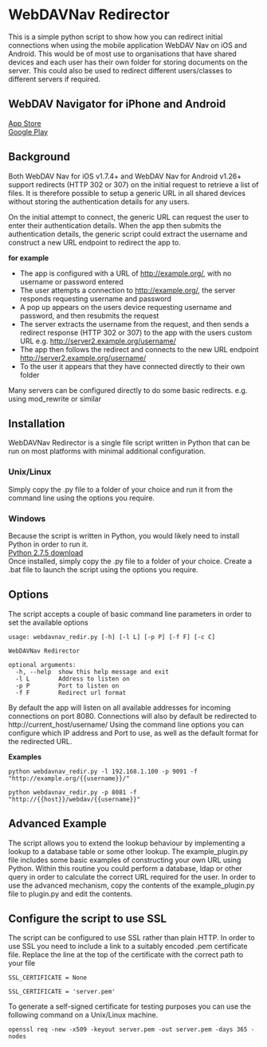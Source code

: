 WebDAVNav Redirector
=====================

This is a simple python script to show how you can redirect initial connections when using the mobile application WebDAV Nav on iOS and Android.
This would be of most use to organisations that have shared devices and each user has their own folder for storing documents on the server.
This could also be used to redirect different users/classes to different servers if required.

WebDAV Navigator for iPhone and Android
---------------------------------------
[App Store](https://itunes.apple.com/app/webdav-nav/id412341302?mt=8)  
[Google Play](https://play.google.com/store/apps/details?id=com.schimera.webdavnav)

Background
-----------
Both WebDAV Nav for iOS v1.7.4+ and WebDAV Nav for Android v1.26+ support redirects (HTTP 302 or 307) on the initial request to retrieve a list of files.
It is therefore possible to setup a generic URL in all shared devices without storing the authentication details for any users.

On the initial attempt to connect, the generic URL can request the user to enter their authentication details. 
When the app then submits the authentication details, the generic script could extract the username and construct a new URL endpoint to redirect the app to. 

**for example**  

  * The app is configured with a URL of http://example.org/, with no username or password entered
  * The user attempts a connection to http://example.org/, the server responds requesting username and password
  * A pop up appears on the users device requesting username and password, and then resubmits the request
  * The server extracts the username from the request, and then sends a redirect response (HTTP 302 or 307) to the app with the users custom URL e.g. http://server2.example.org/username/
  * The app then follows the redirect and connects to the new URL endpoint http://server2.example.org/username/
  * To the user it appears that they have connected directly to their own folder

Many servers can be configured directly to do some basic redirects. e.g. using mod_rewrite or similar
  
Installation
-------------
WebDAVNav Redirector is a single file script written in Python that can be run on most platforms with minimal additional configuration. 

### Unix/Linux
Simply copy the .py file to a folder of your choice and run it from the command line using the options you require.

### Windows
Because the script is written in Python, you would likely need to install Python in order to run it.   
[Python 2.7.5 download](http://www.python.org/getit/)  
Once installed, simply copy the .py file to a folder of your choice. Create a .bat file to launch the script using the options you require.

Options
-------------
The script accepts a couple of basic command line parameters in order to set the available options

    usage: webdavnav_redir.py [-h] [-l L] [-p P] [-f F] [-c C]

    WebDAVNav Redirector

    optional arguments:
      -h, --help  show this help message and exit
      -l L        Address to listen on
      -p P        Port to listen on
      -f F        Redirect url format     
  
By default the app will listen on all available addresses for incoming connections on port 8080.
Connections will also by default be redirected to http://current_host/username/
Using the command line options you can configure which IP address and Port to use, as well as the default format for the redirected URL. 

**Examples**

    python webdavnav_redir.py -l 192.168.1.100 -p 9091 -f "http://example.org/{{username}}/"  
    
    python webdavnav_redir.py -p 8081 -f "http://{{host}}/webdav/{{username}}"
    
Advanced Example
-----------------
The script allows you to extend the lookup behaviour by implementing a lookup to a database table or some other lookup.
The example_plugin.py file includes some basic examples of constructing your own URL using Python.
Within this routine you could perform a database, ldap or other query in order to calculate the correct URL required for the user.
In order to use the advanced mechanism, copy the contents of the example_plugin.py file to plugin.py and edit the contents.

Configure the script to use SSL
--------------------------------
The script can be configured to use SSL rather than plain HTTP. In order to use SSL you need to include a link to a suitably encoded .pem certificate file. 
Replace the line at the top of the certificate with the correct path to your file

    SSL_CERTIFICATE = None

    SSL_CERTIFICATE = 'server.pem'

To generate a self-signed certificate for testing purposes you can use the following command on a Unix/Linux machine.

    openssl req -new -x509 -keyout server.pem -out server.pem -days 365 -nodes
